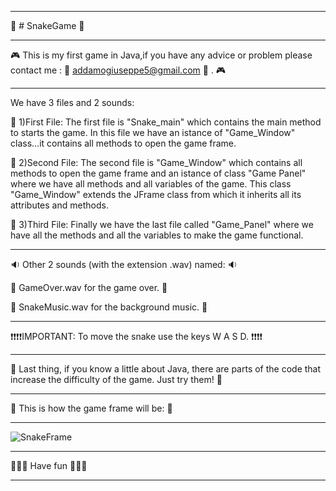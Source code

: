 ---------------------------------------------------------------------------------------------------------------------------

:snake: # SnakeGame :snake:

---------------------------------------------------------------------------------------------------------------------------

:video_game:
This is my first game in Java,if you have any advice or problem please contact me : :email: addamogiuseppe5@gmail.com :email: .
:video_game:

---------------------------------------------------------------------------------------------------------------------------

We have 3 files and 2 sounds:

:dart: 1)First File: The first file is "Snake_main" which contains the main method to starts the game.
                     In this file we have an istance of "Game_Window" class...it contains all methods
                     to open the game frame.

:dart: 2)Second File: The second file is "Game_Window" which contains all methods to open the game frame
                      and an istance of class "Game Panel" where we have all methods and all variables of the game.
                      This class "Game_Window" extends the JFrame class from which it inherits all its attributes and methods.

:dart: 3)Third File: Finally we have the last file called "Game_Panel" where we have all the methods 
                     and all the variables to make the game functional.
              
---------------------------------------------------------------------------------------------------------------------------

:sound: Other 2 sounds (with the extension .wav) named: :sound:

:musical_note: GameOver.wav for the game over. :musical_note:

:musical_note: SnakeMusic.wav for the background music. :musical_note:

---------------------------------------------------------------------------------------------------------------------------

:exclamation::exclamation::exclamation::exclamation:IMPORTANT: To move the snake use the keys W A S D. :exclamation::exclamation::exclamation::exclamation:

---------------------------------------------------------------------------------------------------------------------------

:game_die: Last thing, if you know a little about Java, there are parts of the code that increase the difficulty of the game. Just try them! :game_die:

---------------------------------------------------------------------------------------------------------------------------

:eyes: This is how the game frame will be: :eyes:

---------------------------------------------------------------------------------------------------------------------------

![SnakeFrame](https://user-images.githubusercontent.com/103690483/167450693-00a19645-4b54-4934-9fc9-124ddfa802c3.jpg)

---------------------------------------------------------------------------------------------------------------------------

:space_invader::space_invader::space_invader:  Have fun  :space_invader::space_invader::space_invader:

---------------------------------------------------------------------------------------------------------------------------
